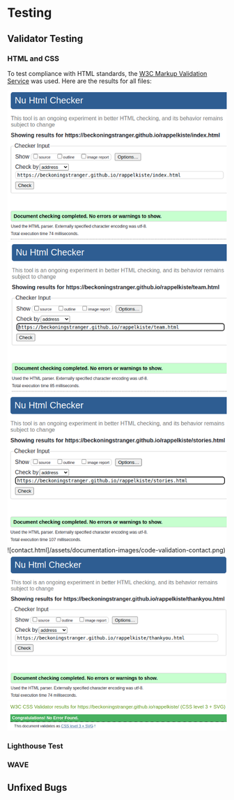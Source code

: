 # Testing

## Validator Testing


### HTML and CSS

To test compliance with HTML standards, the [W3C Markup Validation Service](https://validator.w3.org/) was used. Here are the results for all files:

![index.html](/assets/documentation-images/code-validation-index.png) 
![team.html](/assets/documentation-images/code-validation-team.png) 
![stories.html](/assets/documentation-images/code-validation-stories.png) 
![contact.html]/assets/documentation-images/code-validation-contact.png) 
![thankyou.html](/assets/documentation-images/code-validation-thankyou.png)
![style.css](assets/documentation-images/jigsaw-validation.png)


### Lighthouse Test

### WAVE

## Unfixed Bugs